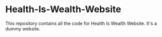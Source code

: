 # Health-Is-Wealth-Website
This repository contains all the code for Health Is Wealth Website. It's a dummy website.
